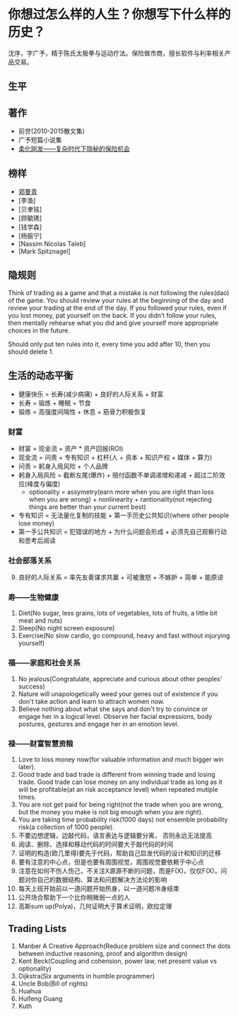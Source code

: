 # 你想过怎么样的人生？你想写下什么样的历史？
沈序，字广予，精于陈氏太极拳与运动疗法。保险做市商，擅长软件与利率相关产品交易。

## 生平

## 著作
- 前世(2010-2015散文集)
- 广予短篇小说集
- [柔化刚发——复杂时代下隐秘的保险机会](https://bookdown.org/xs286/insurmeditations/)

## 榜样
- [郑曼青](https://zh.wikipedia.org/zh-hans/%E9%84%AD%E6%9B%BC%E9%9D%92)
- [李渔]
- [贝聿铭]
- [顾毓琇]
- [钱学森]
- [杨振宁]
- [Nassim Nicolas Taleb]
- [Mark Spitznagel]

## 隐规则
Think of trading as a game and that a mistake is not following the rules(dao) of the game. You should review your rules at the beginning of the day and review your trading at the end of the day. If you followed your rules, even if you lost
money, pat yourself on the back. If you didn’t follow your rules, then
mentally rehearse what you did and give yourself more appropriate choices
in the future.

Should only put ten rules into it, every time you add after 10, then you should delete 1.

## 生活的动态平衡
- 健康快乐 = 长寿(减少病痛) + 良好的人际关系 + 财富
- 长寿 = 锻炼 + 睡眠 + 节食
- 锻炼 = 高强度间隔性 + 休息 + 筋骨力积极恢复

### 财富
- 财富 = 现金流 + 资产 * 资产回报(ROI)
- 现金流 = 问责 + 专有知识 + 杠杆(人 + 资本 + 知识产权 + 媒体 + 算力)
- 问责 = 躬身入局风险 + 个人品牌
- 躬身入局风险 = 截断左尾(爆炸) + 赔付函数不单调递增和递减 + 超过二阶效应(峰度与偏度)
    - optionality = assymetry(earn more when you are right than loss when you are wrong) + nonlinearity + rantionality(not rejecting things are better than your current best) 
- 专有知识 = 无法量化复制的技能 + 第一手历史公共知识(where other people lose money)
- 第一手公共知识 = 犯错误的地方 + 为什么问题会形成 + 必须先自己观察行动和思考后阅读

### 社会部落关系
9. 良好的人际关系 = 率先友善谋求共赢 + 可被激怒 + 不嫉妒 + 简单 + 能原谅

### 寿——生物健康
1. Diet(No sugar, less grains, lots of vegetables, lots of fruits, a little bit meat and nuts)
2. Sleep(No night screen exposure)
3. Exercise(No slow cardio, go compound, heavy and fast without injurying yourself)

### 福——家庭和社会关系
1. No jealous(Congratulate, appreciate and curious about other peoples' success)
2. Nature will unapologetically weed your genes out of existence if you don't take action and learn to attrach women now.
3. Believe nothing about what she says and don't try to convince or engage her in a logical level. Observe her facial expressions, body postures, gestures and engage her in an emotion level.

### 禄——财富智慧资粮
1. Love to loss money now(for valuable information and much bigger win later).
2. Good trade and bad trade is different from winning trade and losing trade. Good trade can lose money on any individual trade as long as it will be profitable(at an risk acceptance level) when repeated mutiple times.
3. You are not get paid for being right(not the trade when you are wrong, but the money you make is not big enough when you are right).
4. You are taking time probability risk(1000 days) not ensemble probability risk(a collection of 1000 people).
5. 不要边想逻辑，边敲代码，语言表达与逻辑要分离， 否则永远无法提高
6. 阅读、删除、选择和移动代码的时间要大于敲代码的时间
7. 证明的构造(欧几里得)要先于代码，帮助自己启发代码的设计和知识的迁移
8. 要有注意的中心点，但是也要有周围视觉，周围视觉要依赖于中心点
9. 注意在如何不伤人伤己，不关注X源源不断的问题，而是F(X)，仅仅F(X)，问题对你自己的数据结构、算法和问题解决方法论的影响
10. 每天上班开始前以一道问题开始热身，以一道问题冷身结束
11. 公开场合帮助下一个比你稍微弱一点的人
12. 高斯sum up(Polya)，几何证明大于算术证明，欧拉定理


## Trading Lists
1. Manber A Creative Approach(Reduce problem size and connect the dots between inductive reasoning, proof and algorithm design)
2. Kent Beck(Coupling and cohension, power law, net present value vs optionality)
3. Dijkstra(Six arguments in humble programmer)
4. Uncle Bob(Bill of rights)
5. Huahua
6. Huifeng Guang
7. Kuth